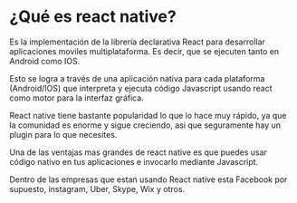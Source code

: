 # ¿Qué es react native?

Es la implementación de la librería declarativa React para desarrollar aplicaciones moviles multiplataforma. Es decir, que se ejecuten tanto en Android como IOS.

Esto se logra a través de una aplicación nativa para cada plataforma (Android/IOS) que interpreta y ejecuta código Javascript usando react como motor para la interfaz gráfica.

React native tiene bastante popularidad lo que lo hace muy rápido, ya que la comunidad es enorme y sigue creciendo, asi que seguramente hay un plugin para lo que necesites.

Una de las ventajas mas grandes de react native es que puedes usar código nativo en tus aplicaciones e invocarlo mediante Javascript.

Dentro de las empresas que estan usando React native esta Facebook por supuesto, instagram, Uber, Skype, Wix y otros.